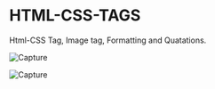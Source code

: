 # HTML-CSS-TAGS
Html-CSS Tag, Image tag, Formatting and Quatations.

![Capture](https://user-images.githubusercontent.com/82524305/118606171-ba364280-b7d4-11eb-8bd9-0f2d77c7e796.PNG)

![Capture](https://user-images.githubusercontent.com/82524305/118606474-15683500-b7d5-11eb-9ce0-0e72f8fbcec1.PNG)
